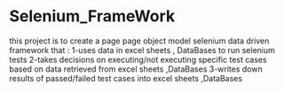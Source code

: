 # Selenium_FrameWork
this project is to create a page page object model selenium data driven framework that :
1-uses data in excel sheets , DataBases to run selenium tests
2-takes decisions on executing/not executing specific test cases based on data retrieved from excel sheets ,DataBases
3-writes down results of passed/failed test cases into excel sheets ,DataBases
